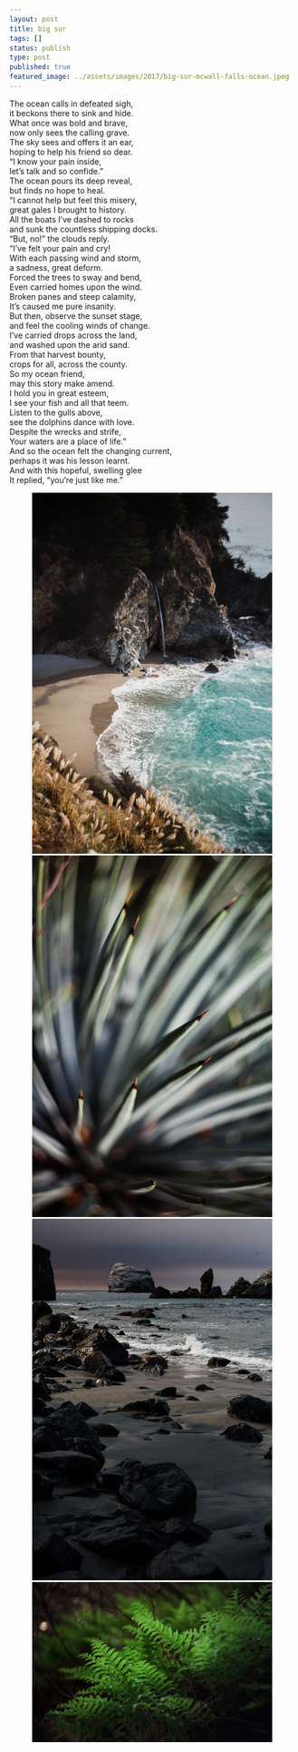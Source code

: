 ```yaml
---
layout: post
title: big sur
tags: []
status: publish
type: post
published: true
featured_image: ../assets/images/2017/big-sur-mcwall-falls-ocean.jpeg
---
```

The ocean calls in defeated sigh,<br>
it beckons there to sink and hide.<br>
What once was bold and brave,<br>
now only sees the calling grave.<br>
The sky sees and offers it an ear,<br>
hoping to help his friend so dear.<br>
“I know your pain inside,<br>
let’s talk and so confide.”<br>
The ocean pours its deep reveal,<br>
but finds no hope to heal.<br>
“I cannot help but feel this misery,<br>
great gales I brought to history.<br>
All the boats I’ve dashed to rocks<br>
and sunk the countless shipping docks.<br>
“But, no!” the clouds reply.<br>
“I’ve felt your pain and cry!<br>
With each passing wind and storm,<br>
a sadness, great deform.<br>
Forced the trees to sway and bend,<br>
Even carried homes upon the wind.<br>
Broken panes and steep calamity,<br>
It’s caused me pure insanity.<br>
But then, observe the sunset stage,<br>
and feel the cooling winds of change.<br>
I’ve carried drops across the land,<br>
and washed upon the arid sand.<br>
From that harvest bounty,<br>
crops for all, across the county.<br>
So my ocean friend,<br>
may this story make amend.<br>
I hold you in great esteem,<br>
I see your fish and all that teem.<br>
Listen to the gulls above,<br>
see the dolphins dance with love.<br>
Despite the wrecks and strife,<br>
Your waters are a place of life.”<br>
And so the ocean felt the changing current,<br>
perhaps it was his lesson learnt.<br>
And with this hopeful, swelling glee<br>
It replied, “you’re just like me.”<br>

<figure class="masonry">
<img src="/assets/images/2017/big-sur-mcwall-falls-ocean.jpeg" alt="McWall Falls in Big Sur">
<img src="/assets/images/2017/big-sur-yucca-plant.jpeg" alt="yucca plant in big sur">
<img src="/assets/images/2017/big-sur-beach-moody.jpeg" alt="a beach with dark clouds">
<img class="three" src="/assets/images/2017/big-sur-fern.jpg" alt="green ferns in Big Sur">
</figure>